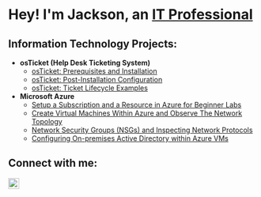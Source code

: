 ### <h1>Hey! I'm Jackson, an <a href="https://www.linkedin.com/in/jackson-malmstrom-a38080233/">IT Professional</a></h1>

<h2> Information Technology Projects:</h2>

- <b>osTicket (Help Desk Ticketing System)</b>
  - [osTicket: Prerequisites and Installation](https://github.com/jacksonmalms/osticket-prereqs)
  - [osTicket: Post-Installation Configuration](https://github.com/jacksonmalms/post-install-config)
  - [osTicket: Ticket Lifecycle Examples](https://github.com/jacksonmalms/ticket-lifecycle)
- <b>Microsoft Azure</b>
  - [Setup a Subscription and a Resource in Azure for Beginner Labs](https://github.com/jacksonmalms/setup-azure-sub-and-resource)
  - [Create Virtual Machines Within Azure and Observe The Network Topology](https://github.com/jacksonmalms/create-azure-vm)
  - [Network Security Groups (NSGs) and Inspecting Network Protocols](https://github.com/jacksonmalms/azure-network-protocols)
  - [Configuring On-premises Active Directory within Azure VMs](https://github.com/jacksonmalms/configure-ad)

<h2> Connect with me:</h2>

[<img align="left" alt="Josh | LinkedIn" width="22px" src="https://www.svgrepo.com/show/57068/linkedin.svg" />][linkedin]

[linkedin]: https://www.linkedin.com/in/jackson-malmstrom-a38080233/
